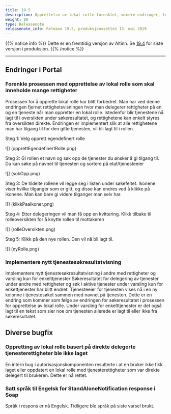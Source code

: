 ```yaml
---
title: 19.5
description: Opprettelse av lokal rolle forenklet, mindre endringer, feilrettinger
weight: 80
type: Releasenote
releasenote_info: Release 19.5, produksjonssettes 13. mai 2019
---
```

{{% notice info %}}
Dette er en fremtidig versjon av Altinn. Se [19.4](../19-4) for siste versjon i produksjon.
{{% /notice %}}
***

## Endringer i Portal

### Forenkle prosessen med opprettelse av lokal rolle som skal inneholde mange rettigheter

Prosessen for å opprette lokal rolle har blitt forbedret. Man har ved denne endringen fjernet rettighetsvisningen hvor man delegerer rettigheter på en og en tjeneste når man oppretter en lokal rolle. Istedenfor blir tjenestene nå lagt til i oversikten under søkeresultatet, og rettighetene kan enkelt styres fra oversikten direkte. Endringen er implementert slik at alle rettighetene man har tilgang til for den gitte tjenesten, vil bli lagt til i rollen.

Steg 1: Velg opprett egendefinert rolle

![] (opprettEgendefinertRolle.png)

Steg 2: Gi rollen et navn og søk opp de tjenester du ønsker å gi tilgang til. Du kan søke på navnet til tjenesten og sortere på etat/tjenesteeier

![] (sokOpp.png)

Steg 3: De tildelte rollene vil legge seg i listen under søkefeltet. Ikonene viser hvilke tilganger som er gitt, og disse kan endres ved å klikke på ikonene.
Man kan bare gi videre tilganger man selv har.

![] (klikkPaaIkoner.png)

Steg 4: Etter delegeringen vil man få opp en kvittering. Klikk tilbake til rolleoversikten for å knytte rollen til mottakeren

![] (rolleOversikten.png)

Steg 5: Klikk på den nye rollen. Den vil nå bli lagt til.

![] (nyRolle.png)

### Implementere nytt tjenestesøkresultatvisning

Implementere nytt tjenestesøkresultatvisning i andre med rettigheter og varsling kun for enkelttjenester
Søkeresultatet for delegering av tjenester under andre med rettigheter og søk i aktive tjenester under varsling kun for enkettjenester har blitt endret. Tjenesteeier for tjenesten vises nå i en ny kolonne i tjenestesøket sammen med navnet på tjenesten. Dette er en endring som kommer som følge av endringen for søkeresultatet i prosessen for opprettelse av lokal rolle.
Under varsling for enkelttjenester er det også lagt til en tekst som sier noe om tjenesten allerede er lagt til eller ikke fra søkeresultatet.

## Diverse bugfix

### Oppretting av lokal rolle basert på direkte delegerte tjenesterettigheter ble ikke laget

En intern bug i autorisasjonskomponenten resulterte i at en bruker ikke fikk laget eller oppdatert en lokal rolle med tjenesterettigheter som var direkte delegert til brukeren. Dette er nå rettet.

### Satt språk til Engelsk for StandAloneNotification response i Soap

Språk i respons er nå Engelsk. Tidligere ble språk på siste varsel brukt.